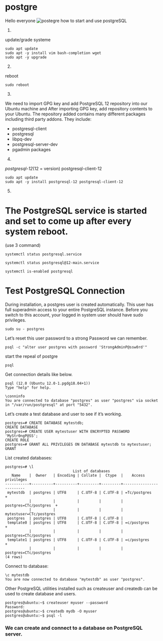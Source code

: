# postgre
Hello everyone
![postegre](https://github.com/fanfanpsg/postgre/blob/master/postegre.png?raw=true)
how to start and use postgreSQL


1)
update/grade systeme
```
sudo apt update
sudo apt -y install vim bash-completion wget
sudo apt -y upgrade
```
2)
reboot
```
sudo reboot
```
3)
We need to import GPG key and add PostgreSQL 12 repository into our Ubuntu machine and After importing GPG key, add repository contents to your Ubuntu.
The repository added contains many different packages including third party addons. They include:

* postgresql-client
* postgresql
* libpq-dev
* postgresql-server-dev
* pgadmin packages

4)
*postgresql-12*(12 = version) postgresql-client-12
```
sudo apt update
sudo apt -y install postgresql-12 postgresql-client-12
```

5)
# The PostgreSQL service is started and set to come up after every system reboot.
(use 3 command)
```
systemctl status postgresql.service

systemctl status postgresql@12-main.service 

systemctl is-enabled postgresql
```
# Test PostgreSQL Connection
During installation, a postgres user is created automatically. This user has full superadmin access to your entire PostgreSQL instance. Before you switch to this account, your logged in system user should have sudo privileges.
```
sudo su - postgres
```
Let’s reset this user password to a strong Password we can remember.
```
psql -c "alter user postgres with password 'StrongAdminP@ssw0rd'"
```
start the repeal of postgre
```
psql
```
Get connection details like below.
```
psql (12.0 (Ubuntu 12.0-1.pgdg18.04+1))
Type "help" for help.
```
```
\conninfo
You are connected to database "postgres" as user "postgres" via socket in "/var/run/postgresql" at port "5432".
```
Let’s create a test database and user to see if it’s working.
```
postgres=# CREATE DATABASE mytestdb;
CREATE DATABASE
postgres=# CREATE USER mytestuser WITH ENCRYPTED PASSWORD 'MyStr0ngP@SS';
CREATE ROLE
postgres=# GRANT ALL PRIVILEGES ON DATABASE mytestdb to mytestuser;
GRANT
```

List created databases:
```
postgres=# \l
                               List of databases
   Name    |  Owner   | Encoding | Collate |  Ctype  |    Access privileges    
-----------+----------+----------+---------+---------+-------------------------
 mytestdb  | postgres | UTF8     | C.UTF-8 | C.UTF-8 | =Tc/postgres           +
           |          |          |         |         | postgres=CTc/postgres  +
           |          |          |         |         | mytestuser=CTc/postgres
 postgres  | postgres | UTF8     | C.UTF-8 | C.UTF-8 | 
 template0 | postgres | UTF8     | C.UTF-8 | C.UTF-8 | =c/postgres            +
           |          |          |         |         | postgres=CTc/postgres
 template1 | postgres | UTF8     | C.UTF-8 | C.UTF-8 | =c/postgres            +
           |          |          |         |         | postgres=CTc/postgres
(4 rows)
```
Connect to database:
```
\c mytestdb
You are now connected to database "mytestdb" as user "postgres".
```
Other PostgreSQL utilities installed such as createuser and createdb can be used to create database and users.
```
postgres@ubuntu:~$ createuser myuser --password
Password:
postgres@ubuntu:~$ createdb mydb -O myuser
postgres@ubuntu:~$ psql -l 
```
### We can create and connect to a database on PostgreSQL server.
